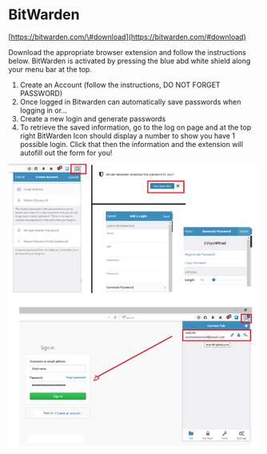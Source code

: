 # BitWarden

[https://bitwarden.com/\#download](https://bitwarden.com/#download)

Download the appropriate browser extension and follow the instructions below. BitWarden is activated by pressing the blue abd white shield along your menu bar at the top.

1. Create an Account \(follow the instructions, DO NOT FORGET PASSWORD\)
2. Once logged in Bitwarden can automatically save passwords when logging in or...
3. Create a new login and generate passwords
4. To retrieve the saved information, go to the log on page and at the top right BitWarden Icon should display a number to show you have 1 possible login. Click that then the information and the extension will autofill out the form for you!

![](/assets/bitwarden.png)

